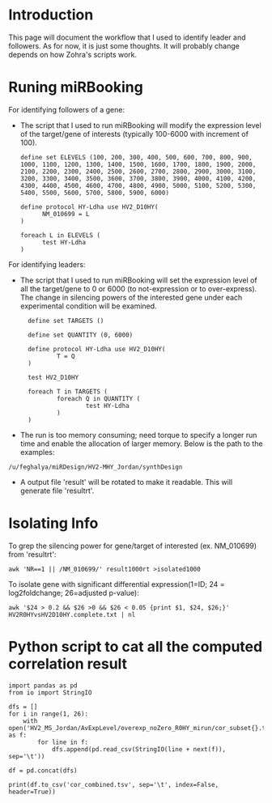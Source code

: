 # Introduction
This page will document the workflow that I used to identify leader and followers. As for now, it is just some thoughts. It will probably change depends on how Zohra's scripts work.

# Runing miRBooking
For identifying followers of a gene: 
- The script that I used to run miRBooking will modify the expression level of the target/gene of interests (typically 100-6000 with increment of 100). 
    ```
    define set ELEVELS (100, 200, 300, 400, 500, 600, 700, 800, 900, 1000, 1100, 1200, 1300, 1400, 1500, 1600, 1700, 1800, 1900, 2000, 2100, 2200, 2300, 2400, 2500, 2600, 2700, 2800, 2900, 3000, 3100, 3200, 3300, 3400, 3500, 3600, 3700, 3800, 3900, 4000, 4100, 4200, 4300, 4400, 4500, 4600, 4700, 4800, 4900, 5000, 5100, 5200, 5300, 5400, 5500, 5600, 5700, 5800, 5900, 6000)

  define protocol HY-Ldha use HV2_D10HY(
          NM_010699 = L
  )

  foreach L in ELEVELS (
          test HY-Ldha
  )

    ```

For identifying leaders:
- The script that I used to run miRBooking will set the expression level of all the target/gene to 0 or 6000 (to not-expression or to over-express). The change in silencing powers of the interested gene under each experimental condition will be examined. 
  ```
    define set TARGETS ()
    
    define set QUANTITY (0, 6000)

    define protocol HY-Ldha use HV2_D10HY(
            T = Q
    )

    test HV2_D10HY

    foreach T in TARGETS (
            foreach Q in QUANTITY (
                    test HY-Ldha
            )
    )
  
  ```
 - The run is too memory consuming; need torque to specify a longer run time and enable the allocation of larger memory. Below is the path to the examples:
 ```
 /u/feghalya/miRDesign/HV2-MHY_Jordan/synthDesign
 ```

- A output file 'result' will be rotated to make it readable. This will generate file 'resultrt'. 

# Isolating Info 
To grep the silencing power for gene/target of interested (ex. NM_010699) from 'resultrt': 
```
awk 'NR==1 || /NM_010699/' result1000rt >isolated1000
```

To isolate gene with significant differential expression(1=ID; 24 = log2foldchange; 26=adjusted p-value):
```
awk '$24 > 0.2 && $26 >0 && $26 < 0.05 {print $1, $24, $26;}' HV2R0HYvsHV2D10HY.complete.txt | nl

```

# Python script to cat all the computed correlation result
```
import pandas as pd
from io import StringIO

dfs = []
for i in range(1, 26):
    with open('HV2_MS_Jordan/AvExpLevel/overexp_noZero_R0HY_mirun/cor_subset{}.tsv'.format(i)) as f:
        for line in f:
            dfs.append(pd.read_csv(StringIO(line + next(f)), sep='\t'))

df = pd.concat(dfs)

print(df.to_csv('cor_combined.tsv', sep='\t', index=False, header=True))
```


